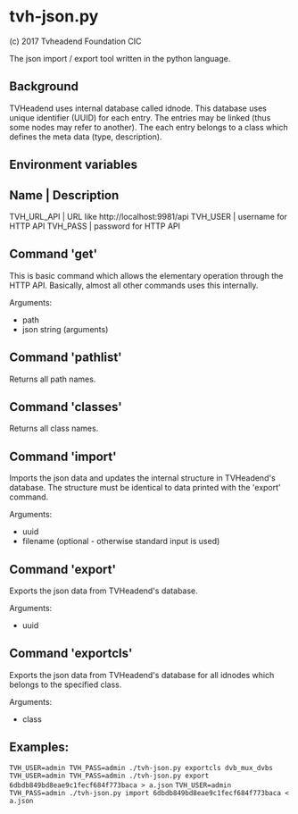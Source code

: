tvh-json.py
=================================
(c) 2017 Tvheadend Foundation CIC

The json import / export tool written in the python language.


Background
----------

TVHeadend uses internal database called idnode. This database uses
unique identifier (UUID) for each entry. The entries may be linked
(thus some nodes may refer to another). The each entry belongs
to a class which defines the meta data (type, description).


Environment variables
---------------------

Name          | Description
-----------------------------------------------------------
TVH_URL_API   | URL like http://localhost:9981/api
TVH_USER      | username for HTTP API
TVH_PASS      | password for HTTP API


Command 'get'
-------------

This is basic command which allows the elementary operation through
the HTTP API. Basically, almost all other commands uses this internally.

Arguments:
* path
* json string (arguments)


Command 'pathlist'
------------------

Returns all path names.


Command 'classes'
-----------------

Returns all class names.


Command 'import'
----------------

Imports the json data and updates the internal structure in TVHeadend's
database. The structure must be identical to data printed with the 'export'
command.

Arguments:
* uuid
* filename (optional - otherwise standard input is used)


Command 'export'
----------------

Exports the json data from TVHeadend's database.

Arguments:
* uuid


Command 'exportcls'
-------------------

Exports the json data from TVHeadend's database for all idnodes which
belongs to the specified class.

Arguments:
* class


Examples:
---------

`TVH_USER=admin TVH_PASS=admin ./tvh-json.py exportcls dvb_mux_dvbs`
`TVH_USER=admin TVH_PASS=admin ./tvh-json.py export 6dbdb849bd8eae9c1fecf684f773baca > a.json`
`TVH_USER=admin TVH_PASS=admin ./tvh-json.py import 6dbdb849bd8eae9c1fecf684f773baca < a.json`
